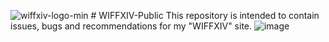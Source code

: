 ![wiffxiv-logo-min](https://user-images.githubusercontent.com/61802710/139016526-f60e8fcb-4785-4d9b-b07f-b4079ea400ba.png) # WIFFXIV-Public
This repository is intended to contain issues, bugs and recommendations for my "WIFFXIV" site.
![image](https://user-images.githubusercontent.com/61802710/139016455-3463057a-79d7-4fb9-80f9-1a7f0d6813ae.png)
